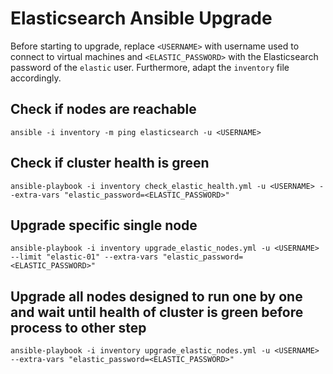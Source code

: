 # Elasticsearch Ansible Upgrade

Before starting to upgrade, replace `<USERNAME>` with username used to connect to virtual machines and `<ELASTIC_PASSWORD>` with the Elasticsearch password of the `elastic` user. Furthermore, adapt the `inventory` file accordingly.

## Check if nodes are reachable
```
ansible -i inventory -m ping elasticsearch -u <USERNAME>
```

## Check if cluster health is green
```
ansible-playbook -i inventory check_elastic_health.yml -u <USERNAME> --extra-vars "elastic_password=<ELASTIC_PASSWORD>"
```

## Upgrade specific single node
```
ansible-playbook -i inventory upgrade_elastic_nodes.yml -u <USERNAME> --limit "elastic-01" --extra-vars "elastic_password=<ELASTIC_PASSWORD>"
```

## Upgrade all nodes designed to run one by one and wait until health of cluster is green before process to other step
```
ansible-playbook -i inventory upgrade_elastic_nodes.yml -u <USERNAME> --extra-vars "elastic_password=<ELASTIC_PASSWORD>"
```